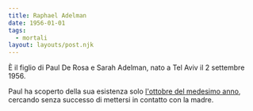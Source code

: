 ```yaml
---
title: Raphael Adelman
date: 1956-01-01
tags:
  - mortali
layout: layouts/post.njk
---
```


È il figlio di Paul De Rosa e Sarah Adelman, nato a Tel Aviv il 2 settembre 1956.

Paul ha scoperto della sua esistenza solo [l'ottobre del medesimo anno](https://cursedlegacy.netlify.com/diario/1956-10-01/), cercando senza successo di mettersi in contatto con la madre.